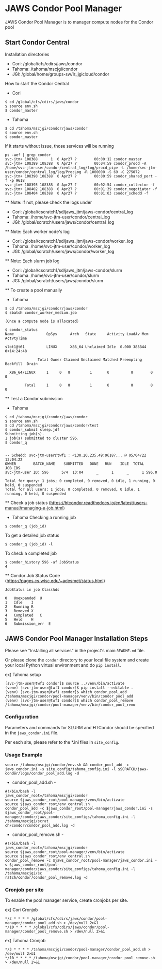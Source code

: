 # JAWS Condor Pool Manager

JAWS Condor Pool Manager is to manager compute nodes for the Condor pool


## Start Condor Central

Installation directories
- Cori: /global/cfs/cdirs/jaws/condor
- Tahoma: /tahoma/mscjgi/condor
- JGI: /global/home/groups-sw/lr_jgicloud/condor

How to start the Condor Central 
- Cori
```
$ cd /global/cfs/cdirs/jaws/condor
$ source env.sh
$ condor_master
```

- Tahoma
```
$ cd /tahoma/mscjgi/condor/jaws/condor
$ source env.sh
$ condor_master
```

If it starts without issue, those services will be running
```
ps -aef | grep condor
svc-jtm+ 108388      1  0 Apr27 ?        00:00:12 condor_master
svc-jtm+ 108389 108388  0 Apr27 ?        00:04:59 condor_procd -A /home/svc-jtm-user/condor/central_log/log/procd_pipe -L /home/svc-jtm-user/condor/central_log/log/ProcLog -R 1000000 -S 60 -C 275072
svc-jtm+ 108390 108388  0 Apr27 ?        00:00:59 condor_shared_port -f -p 9618
svc-jtm+ 108395 108388  0 Apr27 ?        00:02:54 condor_collector -f
svc-jtm+ 108402 108388  0 Apr27 ?        00:01:39 condor_negotiator -f
svc-jtm+ 108404 108388  0 Apr27 ?        00:01:03 condor_schedd -f
```

** Note: if not, please check the logs under  
- Cori: /global/cscratch1/sd/jaws_jtm/jaws-condor/central_log
- Tahoma: /home/svc-jtm-user/condor/central_log
- JGI: /global/scratch/users/jaws/condor/central_log

** Note: Each worker node's log
- Cori: /global/cscratch1/sd/jaws_jtm/jaws-condor/worker_log
- Tahoma: /home/svc-jtm-user/condor/worker_log
- JGI: /global/scratch/users/jaws/condor/worker_log

** Note: Each slurm job log
- Cori: /global/cscratch1/sd/jaws_jtm/jaws-condor/slurm
- Tahoma: /home/svc-jtm-user/condor/slurm
- JGI: /global/scratch/users/jaws/condor/slurm

** To create a pool manually
- Tahoma
```
$ cd /tahoma/mscjgi/condor/jaws/condor
$ sbatch condor_worker_medium.job

(Once a compute node is allocated)

$ condor_status
Name               OpSys      Arch   State     Activity LoadAv Mem     ActvtyTime

slot1@t61          LINUX      X86_64 Unclaimed Idle	 0.000 385344  0+14:24:48

               Total Owner Claimed Unclaimed Matched Preempting Backfill  Drain

  X86_64/LINUX     1     0	 0         1	   0          0        0      0

         Total     1     0	 0         1	   0          0        0      0
```

** Test a Condor submission
- Tahoma
```
$ cd /tahoma/mscjgi/condor/jaws/condor
$ source env.sh
$ cd /tahoma/mscjgi/condor/jaws/condor/test
$ condor_submit sleep.jdf
Submitting job(s).
1 job(s) submitted to cluster 596.
$ condor_q


-- Schedd: svc-jtm-user@twf1 : <130.20.235.49:9618?... @ 05/04/22 13:04:22
OWNER        BATCH_NAME    SUBMITTED   DONE   RUN    IDLE  TOTAL JOB_IDS
svc-jtm-user ID: 596      5/4  13:04      _      1      _      1 596.0

Total for query: 1 jobs; 0 completed, 0 removed, 0 idle, 1 running, 0 held, 0 suspended
Total for all users: 1 jobs; 0 completed, 0 removed, 0 idle, 1 running, 0 held, 0 suspended

```

** Check a job status (https://htcondor.readthedocs.io/en/latest/users-manual/managing-a-job.html)
- Tahoma
Checking a running job
```angular2html
$ condor_q (job_id)
```
To get a detailed job status
```angular2html
$ condor_q (job_id) -l
```

To check a completed job
```
$ condor_history 596 -af JobStatus
4
```


** Condor Job Status Code (https://pages.cs.wisc.edu/~adesmet/status.html)
```angular2html
JobStatus in job ClassAds

0	Unexpanded	U
1	Idle	I
2	Running	R
3	Removed	X
4	Completed	C
5	Held	H
6	Submission_err	E

```
## JAWS Condor Pool Manager Installation Steps

Please see "Installing all services" in the project's main `README.md` file.

Or please clone the `condor` directory to your local file system and create your local Python virtual environment and do `pip install`.

ex) Tahoma setup
```
[svc-jtm-user@twf1 condor]$ source ../venv/bin/activate
(venv) [svc-jtm-user@twf1 condor]$ pip install --editable .
(venv) [svc-jtm-user@twf1 condor]$ which condor_pool_add
/tahoma/mscjgi/condor/pool-manager/venv/bin/condor_pool_add
(venv) [svc-jtm-user@twf1 condor]$ which condor_pool_remove
/tahoma/mscjgi/condor/pool-manager/venv/bin/condor_pool_remo
```



### Configuration

Parameters and commands for SLURM and HTCondor should be specified
in the `jaws_condor.ini` file.

Per each site, please refer to the *.ini files in `site_config`.


### Usage Example

```
source /tahoma/mscjgi/condor/env.sh && condor_pool_add -c jaws_condor.ini -s site_config/tahoma_config.ini -l $SCRATCH/jaws-condor/logs/condor_pool_add.log -d
```


- condor_pool_add.sh - 
```
#!/bin/bash -l
jaws_condor_root=/tahoma/mscjgi/condor
source $jaws_condor_root/pool-manager/venv/bin/activate
source $jaws_condor_root/env_central.sh
condor_pool_add -c $jaws_condor_root/pool-manager/jaws_condor.ini -s $jaws_condor_root/pool-manager/condor/jaws_condor/site_configs/tahoma_config.ini -l /tahoma/mscjgi/scrat
ch/condor/condor_pool_add.log -d
```


- condor_pool_remove.sh - 
```
#!/bin/bash -l
jaws_condor_root=/tahoma/mscjgi/condor
source $jaws_condor_root/pool-manager/venv/bin/activate
source $jaws_condor_root/env_central.sh
condor_pool_remove -c $jaws_condor_root/pool-manager/jaws_condor.ini -s $jaws_condor_root/pool-manager/condor/jaws_condor/site_configs/tahoma_config.ini -l /tahoma/mscjgi/sc
ratch/condor/condor_pool_remove.log -d
```



### Cronjob per site

To enable the pool manager service, create cronjobs per site. 

ex) Cori Cronjob

```
*/3 * * * * /global/cfs/cdirs/jaws/condor/pool-manager/condor_pool_add.sh > /dev/null 2>&1
*/10 * * * * /global/cfs/cdirs/jaws/condor/pool-manager/condor_pool_remove.sh > /dev/null 2>&1
```

ex) Tahoma Cronjob

```
*/3 * * * * /tahoma/mscjgi/condor/pool-manager/condor_pool_add.sh > /dev/null 2>&1
*/10 * * * * /tahoma/mscjgi/condor/pool-manager/condor_pool_remove.sh > /dev/null 2>&1
```
